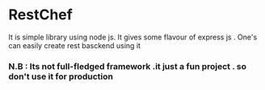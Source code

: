 # RestChef

It is simple library using node js. It gives some flavour of express js .
One's can easily create rest basckend using it 

### N.B : Its not full-fledged framework .it just a fun project  . so don't use it for production  

